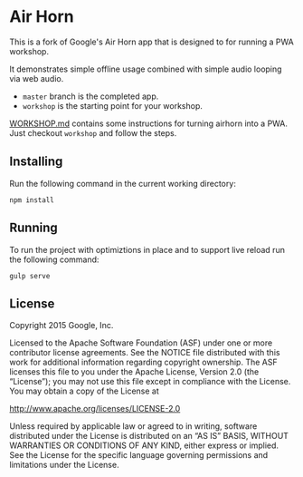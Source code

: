 # Air Horn

This is a fork of Google's Air Horn app that is designed to for running a PWA workshop.

It demonstrates simple offline usage combined with simple audio looping via web audio.

* `master` branch is the completed app.
* `workshop` is the starting point for your workshop.

[WORKSHOP.md](./WORKSHOP.md) contains some instructions for turning airhorn into a PWA. Just checkout `workshop` and follow the steps.

## Installing

Run the following command in the current working directory:

    npm install

## Running

To run the project with optimiztions in place and to support live reload run the following command:

    gulp serve

## License

Copyright 2015 Google, Inc.

Licensed to the Apache Software Foundation (ASF) under one or more contributor license agreements. See the NOTICE file distributed with this work for additional information regarding copyright ownership. The ASF licenses this file to you under the Apache License, Version 2.0 (the “License”); you may not use this file except in compliance with the License. You may obtain a copy of the License at

http://www.apache.org/licenses/LICENSE-2.0

Unless required by applicable law or agreed to in writing, software distributed under the License is distributed on an “AS IS” BASIS, WITHOUT WARRANTIES OR CONDITIONS OF ANY KIND, either express or implied. See the License for the specific language governing permissions and limitations under the License.
